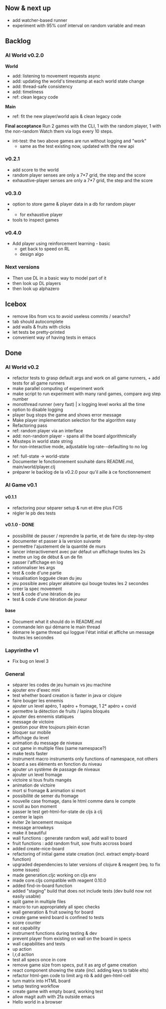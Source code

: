 ## Now & next up
- add watcher-based runner
- experiment with 95% conf interval on random variable and mean

## Backlog
### AI World v0.2.0

**World**
- add: listening to movement requests async
- add: updating the world's timestamp at each world state change
- add: thread-safe consistency
- add: timeliness
- ref: clean legacy code


**Main**
- ref: fit the new player/world apis & clean legacy code

**Final acceptance**
Run 2 games with the CLI, 1 with the random player, 1 with the non-random
Watch them via logs every 10 steps.
- int-test: the two above games are run without logging and "work"
  - same as the test existing now, updated with the new api

### v0.2.1
- add score to the world
- random player senses are only a 7*7 grid, the step and the score
- exhaustive-player senses are only a 7*7 grid, the step and the score

### v0.3.0
- option to store game & player data in a db for random player
- * for exhaustive player
- tools to inspect games

### v0.4.0
- Add player using reinforcement learning - basic
  - get back to speed on RL
  - design algo

### Next versions
- Then use DL in a basic way to model part of it
- then look up DL players
- then look up alphazero


## Icebox
- remove libs from vcs to avoid useless commits / searchs?
- tab should autocomplete
- add walls & fruits with clicks
- let tests be pretty-printed
- convenient way of having tests in emacs

## Done
### AI World v0.2
+ refactor tests to grasp default args and work on all game runners, + add tests for all game runners
+ make parallel computing of experiment work
+ make script to run experiment with  many rand games, compare avg step number 
+ monothread runner (very fast) | x logging level works all the time
+ option to disable logging
+ player bug stops the game and shows error message
+ Make player implementation selection for the algorithm easy
+ Refactoring pass
+ ref: random player via an interface
+ add: non-random player - spans all the board algorithmically
+ Missteps in world state string
+ for non-interactive mode, adjustable log rate--defaulting to no log
- ref: full-state -> world-state 
- Documenter le fonctionnement souhaité dans README.md, main/world/player.clj
- préparer le backlog de la v0.2.0 pour qu'il aille à ce fonctionnement

### AI Game v0.1
#### v0.1.1 ####
- refactoring pour séparer setup & run et être plus FCIS
- régler le pb des tests

#### v0.1.0 - DONE
- possibilité de pauser / reprendre la partie, et de faire du step-by-step
- documenter et passer à la version suivante
- permettre l'ajustement de la quantité de murs
- lancer interactivement avec par défaut un affichage toutes les 2s
- mettre un log de début & un de fin
- passer l'affichage en log
- rationnaliser les args
- test & code d'une partie
- visualisation logguée clean du jeu
- jeu possible avec player aléatoire qui bouge toutes les 2 secondes
- créer la spec movement
- test & code d'une itération de jeu
- test & code d'une itération de joueur

#### base
- Document what it should do in README.md
- commande lein qui démarre le main thread
- démarre le game thread qui loggue l'état initial et affiche un message toutes les secondes

### Lapyrinthe v1
- Fix bug on level 3

### General
- séparer les codes de jeu humain vs jeu machine
- ajouter env d'exec mini
- test whether board creation is faster in java or clojure
- faire bouger les ennemis
- ajouter un level apéro, 1 apéro + fromage, 1 2* apéro + covid
- permettre la détection de fruits / lapins bloqués
- ajouter des ennemis statiques
- message de victoire
- gestion pour être toujours plein écran
- bloquer sur mobile
- affichage du level
- animation du message de niveaux
- cut game in multiple files (same namespace?)
- make tests faster
- instrument macro instruments only functions of namespace, not others
- board a ses éléments en fonction du niveau
- ajouter un système de passage de niveaux
- ajouter un level fromage
- victoire si tous fruits mangés
- animation de victoire
- mort si fromage & animation si mort
- possibilité de semer du fromage
- nouvelle case fromage, dans le html comme dans le compte
- scroll au bon moment
- passer le test get-html-for-state de cljs à clj
- centrer le lapin
- éviter 2e lancement musique
- message arrowkeys
- make it beautiful
- wall functions : generate random wall, add wall to board
- fruit functions : add random fruit, sow fruits accross board
- added create-nice-board
- refactoring of initial game state creation (incl. extract empty-board function)
- upgraded dependencies to later versions of clojure & reagent (req. to fix some issues)
- made generation.cljc working on cljs env
- made core.cljs compatible with reagent 0.10.0
- added find-in-board function 
- added "staging" build that does not include tests (dev build now not easily usable)
- split game in multiple files
- macro to run appropriately all spec checks
- wall generation & fruit sowing for board
- create game weird board is confined to tests
- score counter
- eat capability
- instrument functions during testing & dev
- prevent player from existing on wall on the board in specs
- wall capabilities and tests
- up action
- l,r,d action
- test all specs once in core
- remove game size from specs, put it as arg of game creation
- react component showing the state (incl. adding keys to table elts)
- refactor html-gen code to limit arg nb & add gen-html-cell
- turn matrix into HTML board
- setup testing workflow
- create game with empty board, working test
- allow magit auth with 2fa outside emacs
- Hello world in a browser

